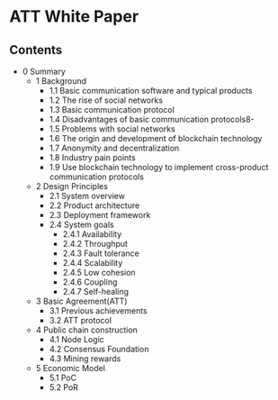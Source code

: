 # ATT White Paper

## Contents

- 0 Summary
  - 1 Background
    - 1.1 Basic communication software and typical products
    - 1.2 The rise of social networks
    - 1.3 Basic communication protocol
    - 1.4 Disadvantages of basic communication protocols8-
    - 1.5 Problems with social networks
    - 1.6 The origin and development of blockchain technology
    - 1.7 Anonymity and decentralization
    - 1.8 Industry pain points
    - 1.9 Use blockchain technology to implement cross-product communication protocols
  - 2 Design Principles
    - 2.1 System overview
    - 2.2 Product architecture
    - 2.3 Deployment framework
    - 2.4 System goals
      - 2.4.1 Availability
      - 2.4.2 Throughput
      - 2.4.3 Fault tolerance
      - 2.4.4 Scalability
      - 2.4.5 Low cohesion
      - 2.4.6 Coupling
      - 2.4.7 Self-healing
  - 3 Basic Agreement(ATT)
    - 3.1 Previous achievements
    - 3.2 ATT protocol
  - 4 Public chain construction
    - 4.1 Node Logic
    - 4.2 Consensus Foundation
    - 4.3 Mining rewards
  - 5 Economic Model
    - 5.1 PoC
    - 5.2 PoR